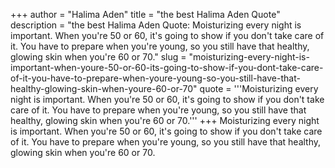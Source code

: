 +++
author = "Halima Aden"
title = "the best Halima Aden Quote"
description = "the best Halima Aden Quote: Moisturizing every night is important. When you're 50 or 60, it's going to show if you don't take care of it. You have to prepare when you're young, so you still have that healthy, glowing skin when you're 60 or 70."
slug = "moisturizing-every-night-is-important-when-youre-50-or-60-its-going-to-show-if-you-dont-take-care-of-it-you-have-to-prepare-when-youre-young-so-you-still-have-that-healthy-glowing-skin-when-youre-60-or-70"
quote = '''Moisturizing every night is important. When you're 50 or 60, it's going to show if you don't take care of it. You have to prepare when you're young, so you still have that healthy, glowing skin when you're 60 or 70.'''
+++
Moisturizing every night is important. When you're 50 or 60, it's going to show if you don't take care of it. You have to prepare when you're young, so you still have that healthy, glowing skin when you're 60 or 70.
